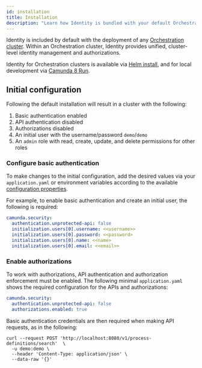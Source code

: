 ```yaml
---
id: installation
title: Installation
description: "Learn how Identity is bundled with your default Orchestration cluster."
---
```


Identity is included by default with the deployment of any [Orchestration cluster](/self-managed/reference-architecture/reference-architecture.md#orchestration-cluster). Within an Orchestration cluster, Identity provides unified, cluster-level identity management and authorizations.

Identity for Orchestration clusters is available via [Helm install](/self-managed/setup/install.md), and for local development via [Camunda 8 Run](/self-managed/setup/deploy/local/c8run.md).

## Initial configuration

Following the default installation will result in a cluster with the following:

1. Basic authentication enabled
2. API authentication disabled
3. Authorizations disabled
4. An initial user with the username/password `demo`/`demo`
5. An `admin` role with read, create, update, and delete permissions for other roles

### Configure basic authentication

To make changes to the initial configuration, add the desired values via your `application.yaml` or environment variables according to the available [configuration properties](./configuration.md).

For example, to enable basic authentication and create an initial user, the following is required:

```yaml
camunda.security:
  authentication.unprotected-api: false
  initialization.users[0].username: <<username>>
  initialization.users[0].password: <<password>
  initialization.users[0].name: <<name>
  initialization.users[0].email: <<email>>
```

### Enable authorizations

To work with authorizations, API authentication and authorization enforcement must be enabled. The following minimal `application.yaml` shows the required configuration for the APIs and authorizations:

```yaml
camunda.security:
  authentication.unprotected-api: false
  authorizations.enabled: true
```

Basic authentication credentials are then required when making API requests, as in the following:

```shell
curl --request POST 'http://localhost:8080/v1/process-definitions/search'  \
  -u demo:demo \
  --header 'Content-Type: application/json' \
  --data-raw '{}'
```
